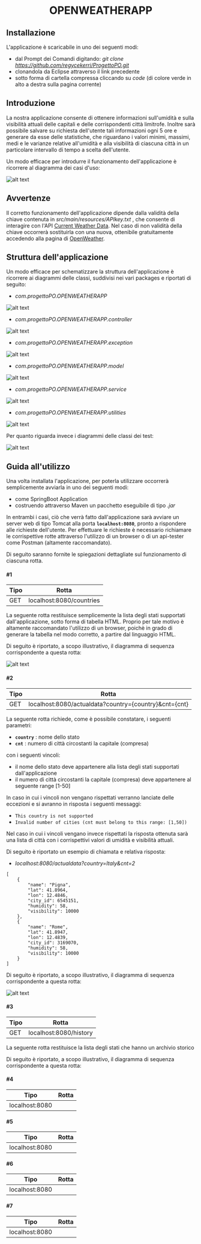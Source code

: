 <h1 align="center"> OPENWEATHERAPP </h1>

## Installazione

L'applicazione è scaricabile in uno dei seguenti modi:
* dal Prompt dei Comandi digitando:  <i> git clone https://github.com/regycekerri/ProgettoPO.git </i>
* clonandola da Eclipse attraverso il link precedente
* sotto forma di cartella compressa cliccando su <i>code</i> (di colore verde in alto a destra sulla pagina   corrente)

## Introduzione
 
La nostra applicazione consente di ottenere informazioni sull'umidità e sulla visibilità attuali delle capitali e delle corrispondenti città limitrofe. Inoltre sarà possibile salvare su richiesta dell'utente tali informazioni ogni 5 ore e generare da esse delle statistiche, che riguardano i valori minimi, massimi, medi e le varianze relative all'umidità e alla visibilità di ciascuna città in un particolare intervallo di tempo a scelta dell'utente.

Un modo efficace per introdurre il funzionamento dell'applicazione è ricorrere al diagramma dei casi d'uso:

![alt text](https://github.com/regycekerri/ProgettoPO/blob/master/UML/Diagramma%20dei%20casi%20d'uso.png)

## Avvertenze

Il corretto funzionamento dell'applicazione dipende dalla validità della chiave contenuta in <i> src/main/resources/APIkey.txt </i>, che consente di interagire con l'API [Current Weather Data](https://openweathermap.org/current#cycle).
Nel caso di non validità della chiave occorrerà sostituirla con una nuova, ottenibile gratuitamente accedendo alla pagina di [OpenWeather](https://openweathermap.org/).

## Struttura dell'applicazione

Un modo efficace per schematizzare la struttura dell'applicazione è ricorrere ai diagrammi delle classi, suddivisi nei vari packages e riportati di seguito:

* <i>com.progettoPO.OPENWEATHERAPP</i>

![alt text](https://github.com/regycekerri/ProgettoPO/blob/master/UML/com.progettoPO.OPENWEATHERAPP.png)

* <i>com.progettoPO.OPENWEATHERAPP.controller</i>

![alt text](https://github.com/regycekerri/ProgettoPO/blob/master/UML/com.progettoPO.OPENWEATHERAPP.controller.png)

* <i>com.progettoPO.OPENWEATHERAPP.exception</i>

![alt text](https://github.com/regycekerri/ProgettoPO/blob/master/UML/com.progettoPO.OPENWEATHERAPP.exception.png)

* <i>com.progettoPO.OPENWEATHERAPP.model</i>

![alt text](https://github.com/regycekerri/ProgettoPO/blob/master/UML/com.progettoPO.OPENWEATHERAPP.model.png)

* <i>com.progettoPO.OPENWEATHERAPP.service</i>

![alt text](https://github.com/regycekerri/ProgettoPO/blob/master/UML/com.progettoPO.OPENWEATHERAPP.service.png)

* <i>com.progettoPO.OPENWEATHERAPP.utilities</i>

![alt text](https://github.com/regycekerri/ProgettoPO/blob/master/UML/com.progettoPO.OPENWEATHERAPP.utilities.png)



Per quanto riguarda invece i diagrammi delle classi dei test:

![alt text](https://github.com/regycekerri/ProgettoPO/blob/master/UML/test.png)

## Guida all'utilizzo

Una volta installata l'applicazione, per poterla utilizzare occorrerà semplicemente avviarla in uno dei seguenti modi:
* come SpringBoot Application 
* costruendo attraverso Maven un pacchetto eseguibile di tipo <i>.jar</i>

In entrambi i casi, ciò che verrà fatto dall'applicazione sarà avviare un server web di tipo Tomcat alla porta <b>```localhost:8080```</b>, pronto a rispondere alle richieste dell'utente. Per effettuare le richieste è necessario richiamare le corrispettive rotte attraverso l'utilizzo di un browser o di un api-tester come Postman (altamente raccomandato).

Di seguito saranno fornite le spiegazioni dettagliate sul funzionamento di ciascuna rotta.

#### #1

Tipo | Rotta | 
---- | ----- | 
GET | localhost:8080/countries |

La seguente rotta restituisce semplicemente la lista degli stati supportati dall'applicazione, sotto forma di tabella HTML. Proprio per tale motivo è altamente raccomandato l'utilizzo di un browser, poichè in grado di generare la tabella nel modo corretto, a partire dal linguaggio HTML.

Di seguito è riportato, a scopo illustrativo, il diagramma di sequenza corrispondente a questa rotta:

![alt text](https://github.com/regycekerri/ProgettoPO/blob/master/UML/rotta1.png)

#### #2

Tipo | Rotta |
---- | ----- |
GET | localhost:8080/actualdata?country={country}&cnt={cnt}

La seguente rotta richiede, come è possibile constatare, i seguenti parametri:
* <b>```country```</b> : nome dello stato
* <b>```cnt```</b> : numero di città circostanti la capitale (compresa)

con i seguenti vincoli:
* il nome dello stato deve appartenere alla lista degli stati supportati dall'applicazione
* il numero di città circostanti la capitale (compresa) deve appartenere al seguente range [1-50]

In caso in cui i vincoli non vengano rispettati verranno lanciate delle eccezioni e si avranno in risposta i seguenti messaggi:
* ```This country is not supported```
* ```Invalid number of cities (cnt must belong to this range: [1,50])```

Nel caso in cui i vincoli vengano invece rispettati la risposta ottenuta sarà una lista di città con i corrispettivi valori di umidità e visibilità attuali.

Di seguito è riportato un esempio di chiamata e relativa risposta:
* <i>localhost:8080/actualdata?country=Italy&cnt=2</i>

```
[
    {
        "name": "Pigna",
        "lat": 41.8964,
        "lon": 12.4846,
        "city_id": 6545151,
        "humidity": 58,
        "visibility": 10000
    },
    {
        "name": "Rome",
        "lat": 41.8947,
        "lon": 12.4839,
        "city_id": 3169070,
        "humidity": 58,
        "visibility": 10000
    }
]
```

Di seguito è riportato, a scopo illustrativo, il diagramma di sequenza corrispondente a questa rotta:

![alt text](https://github.com/regycekerri/ProgettoPO/blob/master/UML/rotta2.png)

#### #3

Tipo | Rotta |
---- | ----- |
GET | localhost:8080/history |

La seguente rotta restituisce la lista degli stati che hanno un archivio storico

Di seguito è riportato, a scopo illustrativo, il diagramma di sequenza corrispondente a questa rotta:






#### #4

Tipo | Rotta |
---- | ----- |
 | localhost:8080 |
 
 
 
 
 
 
 
 
 
 
 #### #5

Tipo | Rotta |
---- | ----- |
 | localhost:8080 |
 
 
 
 
 
 
 
 
 
 
 #### #6

Tipo | Rotta |
---- | ----- |
 | localhost:8080 |







#### #7

Tipo | Rotta |
---- | ----- |
 | localhost:8080 |


